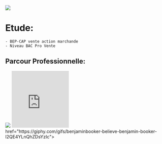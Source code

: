 
 <img src= "https://image-uniservice.linternaute.com/image/150/3/1409080080/4079437.jpg">
  <h1>Etude:</h1>

    - BEP-CAP vente action marchande
    - Niveau BAC Pro Vente
   
  <h2>Parcour Professionnelle:</h2>

   <title>Armée de l'Air:</title>
     
   <p><img src= "https://a4-images.myspacecdn.com/images04/8/c3f4ffcffe274591b6ae50a3f2e1cce5/full.jpg">
   <iframe src="https://giphy.com/embed/9P94yLRR2R4LFNNXIg" width="180" height="180" frameBorder="0" class="giphy-embed" allowFullScreen></a>
   </<iframe src="https://giphy.com/embed/l2QDRdU3ZnXzlcg3S" width="480" height="179" frameBorder="0" class="giphy-embed" allowFullScreen>
   <div style="width:100%;height:0;padding-bottom:37%;position:relative;"><iframe src="https://giphy.com/embed/l2QE4YLnQhZDsYzIc" width="100%"
   height="100%" style="position:absolute" frameBorder="0" class="giphy-embed" allowFullScreen></iframe></div>
   href="https://giphy.com/gifs/benjaminbooker-believe-benjamin-booker-l2QE4YLnQhZDsYzIc"></p> 
   
